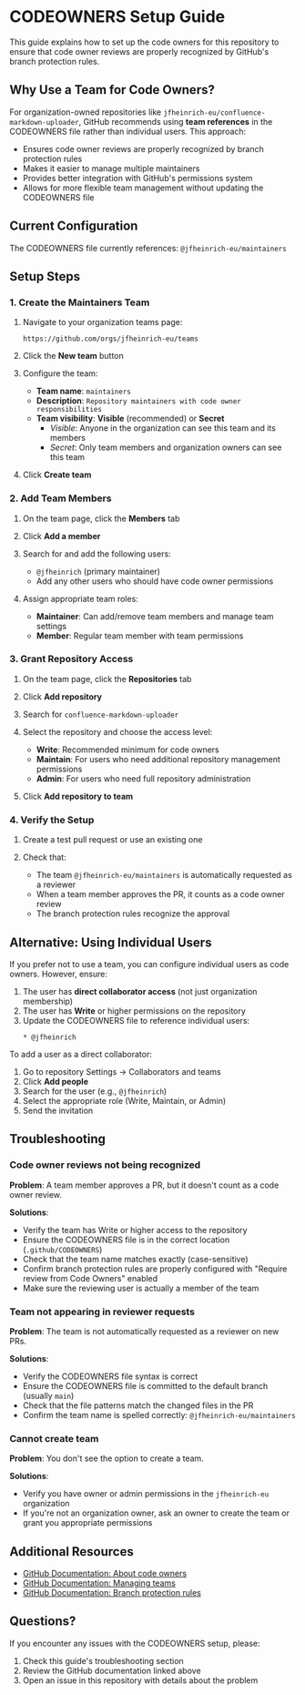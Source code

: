 # CODEOWNERS Setup Guide

This guide explains how to set up the code owners for this repository to ensure that code owner reviews are properly recognized by GitHub's branch protection rules.

## Why Use a Team for Code Owners?

For organization-owned repositories like `jfheinrich-eu/confluence-markdown-uploader`, GitHub recommends using **team references** in the CODEOWNERS file rather than individual users. This approach:

- Ensures code owner reviews are properly recognized by branch protection rules
- Makes it easier to manage multiple maintainers
- Provides better integration with GitHub's permissions system
- Allows for more flexible team management without updating the CODEOWNERS file

## Current Configuration

The CODEOWNERS file currently references: `@jfheinrich-eu/maintainers`

## Setup Steps

### 1. Create the Maintainers Team

1. Navigate to your organization teams page:
   ```
   https://github.com/orgs/jfheinrich-eu/teams
   ```

2. Click the **New team** button

3. Configure the team:
   - **Team name**: `maintainers`
   - **Description**: `Repository maintainers with code owner responsibilities`
   - **Team visibility**: **Visible** (recommended) or **Secret**
     - *Visible*: Anyone in the organization can see this team and its members
     - *Secret*: Only team members and organization owners can see this team

4. Click **Create team**

### 2. Add Team Members

1. On the team page, click the **Members** tab

2. Click **Add a member**

3. Search for and add the following users:
   - `@jfheinrich` (primary maintainer)
   - Add any other users who should have code owner permissions

4. Assign appropriate team roles:
   - **Maintainer**: Can add/remove team members and manage team settings
   - **Member**: Regular team member with team permissions

### 3. Grant Repository Access

1. On the team page, click the **Repositories** tab

2. Click **Add repository**

3. Search for `confluence-markdown-uploader`

4. Select the repository and choose the access level:
   - **Write**: Recommended minimum for code owners
   - **Maintain**: For users who need additional repository management permissions
   - **Admin**: For users who need full repository administration

5. Click **Add repository to team**

### 4. Verify the Setup

1. Create a test pull request or use an existing one

2. Check that:
   - The team `@jfheinrich-eu/maintainers` is automatically requested as a reviewer
   - When a team member approves the PR, it counts as a code owner review
   - The branch protection rules recognize the approval

## Alternative: Using Individual Users

If you prefer not to use a team, you can configure individual users as code owners. However, ensure:

1. The user has **direct collaborator access** (not just organization membership)
2. The user has **Write** or higher permissions on the repository
3. Update the CODEOWNERS file to reference individual users:
   ```
   * @jfheinrich
   ```

To add a user as a direct collaborator:

1. Go to repository Settings → Collaborators and teams
2. Click **Add people**
3. Search for the user (e.g., `@jfheinrich`)
4. Select the appropriate role (Write, Maintain, or Admin)
5. Send the invitation

## Troubleshooting

### Code owner reviews not being recognized

**Problem**: A team member approves a PR, but it doesn't count as a code owner review.

**Solutions**:
- Verify the team has Write or higher access to the repository
- Ensure the CODEOWNERS file is in the correct location (`.github/CODEOWNERS`)
- Check that the team name matches exactly (case-sensitive)
- Confirm branch protection rules are properly configured with "Require review from Code Owners" enabled
- Make sure the reviewing user is actually a member of the team

### Team not appearing in reviewer requests

**Problem**: The team is not automatically requested as a reviewer on new PRs.

**Solutions**:
- Verify the CODEOWNERS file syntax is correct
- Ensure the CODEOWNERS file is committed to the default branch (usually `main`)
- Check that the file patterns match the changed files in the PR
- Confirm the team name is spelled correctly: `@jfheinrich-eu/maintainers`

### Cannot create team

**Problem**: You don't see the option to create a team.

**Solutions**:
- Verify you have owner or admin permissions in the `jfheinrich-eu` organization
- If you're not an organization owner, ask an owner to create the team or grant you appropriate permissions

## Additional Resources

- [GitHub Documentation: About code owners](https://docs.github.com/en/repositories/managing-your-repositorys-settings-and-features/customizing-your-repository/about-code-owners)
- [GitHub Documentation: Managing teams](https://docs.github.com/en/organizations/organizing-members-into-teams/about-teams)
- [GitHub Documentation: Branch protection rules](https://docs.github.com/en/repositories/configuring-branches-and-merges-in-your-repository/managing-protected-branches/about-protected-branches)

## Questions?

If you encounter any issues with the CODEOWNERS setup, please:
1. Check this guide's troubleshooting section
2. Review the GitHub documentation linked above
3. Open an issue in this repository with details about the problem
